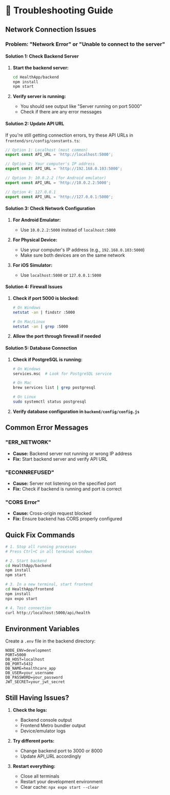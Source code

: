 # 🔧 Troubleshooting Guide

## Network Connection Issues

### Problem: "Network Error" or "Unable to connect to the server"

#### Solution 1: Check Backend Server
1. **Start the backend server:**
   ```bash
   cd HealthApp/backend
   npm install
   npm start
   ```
   
2. **Verify server is running:**
   - You should see output like "Server running on port 5000"
   - Check if there are any error messages

#### Solution 2: Update API URL
If you're still getting connection errors, try these API URLs in `frontend/src/config/constants.ts`:

```javascript
// Option 1: Localhost (most common)
export const API_URL = 'http://localhost:5000';

// Option 2: Your computer's IP address
export const API_URL = 'http://192.168.0.103:5000';

// Option 3: 10.0.2.2 (for Android emulator)
export const API_URL = 'http://10.0.2.2:5000';

// Option 4: 127.0.0.1
export const API_URL = 'http://127.0.0.1:5000';
```

#### Solution 3: Check Network Configuration
1. **For Android Emulator:**
   - Use `10.0.2.2:5000` instead of `localhost:5000`
   
2. **For Physical Device:**
   - Use your computer's IP address (e.g., `192.168.0.103:5000`)
   - Make sure both devices are on the same network

3. **For iOS Simulator:**
   - Use `localhost:5000` or `127.0.0.1:5000`

#### Solution 4: Firewall Issues
1. **Check if port 5000 is blocked:**
   ```bash
   # On Windows
   netstat -an | findstr :5000
   
   # On Mac/Linux
   netstat -an | grep :5000
   ```

2. **Allow the port through firewall if needed**

#### Solution 5: Database Connection
1. **Check if PostgreSQL is running:**
   ```bash
   # On Windows
   services.msc  # Look for PostgreSQL service
   
   # On Mac
   brew services list | grep postgresql
   
   # On Linux
   sudo systemctl status postgresql
   ```

2. **Verify database configuration in `backend/config/config.js`**

## Common Error Messages

### "ERR_NETWORK"
- **Cause:** Backend server not running or wrong IP address
- **Fix:** Start backend server and verify API URL

### "ECONNREFUSED"
- **Cause:** Server not listening on the specified port
- **Fix:** Check if backend is running and port is correct

### "CORS Error"
- **Cause:** Cross-origin request blocked
- **Fix:** Ensure backend has CORS properly configured

## Quick Fix Commands

```bash
# 1. Stop all running processes
# Press Ctrl+C in all terminal windows

# 2. Start backend
cd HealthApp/backend
npm install
npm start

# 3. In a new terminal, start frontend
cd HealthApp/frontend
npm install
npx expo start

# 4. Test connection
curl http://localhost:5000/api/health
```

## Environment Variables

Create a `.env` file in the backend directory:
```env
NODE_ENV=development
PORT=5000
DB_HOST=localhost
DB_PORT=5432
DB_NAME=healthcare_app
DB_USER=your_username
DB_PASSWORD=your_password
JWT_SECRET=your_jwt_secret
```

## Still Having Issues?

1. **Check the logs:**
   - Backend console output
   - Frontend Metro bundler output
   - Device/emulator logs

2. **Try different ports:**
   - Change backend port to 3000 or 8000
   - Update API_URL accordingly

3. **Restart everything:**
   - Close all terminals
   - Restart your development environment
   - Clear cache: `npx expo start --clear` 